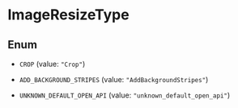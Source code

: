 

# ImageResizeType

## Enum


* `CROP` (value: `"Crop"`)

* `ADD_BACKGROUND_STRIPES` (value: `"AddBackgroundStripes"`)

* `UNKNOWN_DEFAULT_OPEN_API` (value: `"unknown_default_open_api"`)



